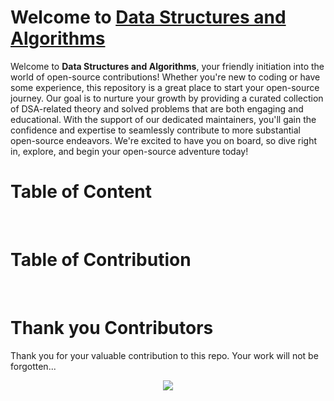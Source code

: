 # Welcome to [Data Structures and Algorithms](https://github.com/Grow-with-Open-Source/DSA/ "visit original repo")

Welcome to **Data Structures and Algorithms**, your friendly initiation into the world of open-source contributions! Whether you're new to coding or have some experience, this repository is a great place to start your open-source journey. Our goal is to nurture your growth by providing a curated collection of DSA-related theory and solved problems that are both engaging and educational. With the support of our dedicated maintainers, you'll gain the confidence and expertise to seamlessly contribute to more substantial open-source endeavors. We're excited to have you on board, so dive right in, explore, and begin your open-source adventure today!

# Table of Content

<!-- TABLE OF CONTENT BEGINS -->
<!-- TABLE OF CONTENT ENDS -->

<br>

# Table of Contribution

<div align="center">

<!-- TABLE OF CONTRIBUTORS BEGINS -->
<!-- TABLE OF CONTRIBUTORS ENDS -->

</div>
<br>

# Thank you Contributors

Thank you for your valuable contribution to this repo. Your work will not be forgotten...

<div align="center">
  <a href = "https://github.com/Grow-with-Open-Source/DSA/graphs/contributors">
    <img src = "https://contrib.rocks/image?repo=Grow-with-Open-Source/DSA"/>
  </a>
</div>
